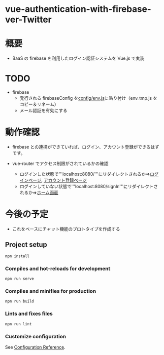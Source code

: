 # vue-authentication-with-firebase-ver-Twitter

# 概要

- BaaS の firebase を利用したログイン認証システムを Vue.js で実装

# TODO

- firebase
  - 発行される firebaseConfig を[config/env.js](https://github.com/cSyu2611/vue-authentication-with-firebase-ver-Twitter/blob/master/config/env_tmp.js)に貼り付け（env_tmp.js をコピー＆リネーム）
  - メール認証を有効にする

# 動作確認

- firebase との連携ができていれば、ログイン、アカウント登録ができるはずです。
- vue-router でアクセス制限がされているかの確認

  - ログインした状態で'''localhost:8080/'''にリダイレクトされるか=>[ログインページ](http://localhost:8080/signIn), [アカウント登録ページ](http://localhost:8080/signUp)
  - ログインしていない状態で'''localhost:8080/signIn'''にリダイレクトされるか=>[ホーム画面](http://localhost:8080/)

# 今後の予定

- これをベースにチャット機能のプロトタイプを作成する

## Project setup

```
npm install
```

### Compiles and hot-reloads for development

```
npm run serve
```

### Compiles and minifies for production

```
npm run build
```

### Lints and fixes files

```
npm run lint
```

### Customize configuration

See [Configuration Reference](https://cli.vuejs.org/config/).
